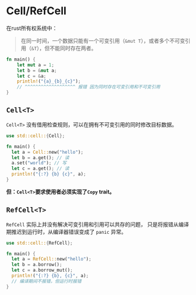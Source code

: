 # Cell/RefCell
在rust所有权系统中：
> 在同一时间，一个数据只能有一个可变引用（`&mut T`），或者多个不可变引用（`&T`），但不能同时存在两者。

```rust
fn main() {
    let mut a = 1;
    let b = &mut a;
    let c = &a;
    println!("{a}_{b}_{c}");
    // ^^^^^^^^^^^^^^^^^^^ 报错 因为同时存在可变引用和不可变引用
}
```


## `Cell<T>`

`Cell<T>` 没有借用检查规则，可以在拥有不可变引用的同时修改目标数据。

```rust
use std::cell::{Cell};

fn main() {
  let a = Cell::new("hello");
  let b = a.get(); // 读
  a.set("world"); // 写
  let c = a.get(); // 读
  println!("{:?} {b} {c}", a);
}
```
**但：`Cell<T>`要求使用者必须实现了`Copy` trait。**

## `RefCell<T>`

`RefCell` 实际上并没有解决可变引用和引用可以共存的问题，
只是将报错从编译期推迟到运行时，从编译器错误变成了 `panic` 异常。

```rust
use std::cell::{RefCell};

fn main() {
  let a = RefCell::new("hello");
  let b = a.borrow();
  let c = a.borrow_mut();
  println!("{:?} {b}, {c}", a);
  // 编译期间不报错，但运行时报错
}
```